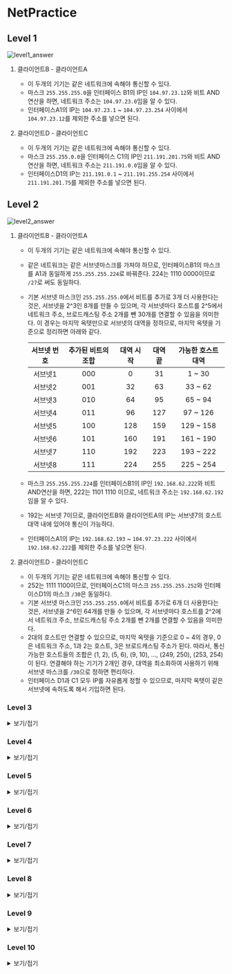 # NetPractice
## Level 1
![level1_answer](https://user-images.githubusercontent.com/91377377/203239031-2dc6ecfb-471e-4b7d-84ee-951d59f22391.png)
1. 클라이언트B - 클라이언트A
    - 이 두개의 기기는 같은 네트워크에 속해야 통신할 수 있다.
    - 마스크 `255.255.255.0`을 인터페이스 B1의 IP인 `104.97.23.12`와 비트 AND연산을 하면, 네트워크 주소는 `104.97.23.0`임을 알 수 있다.
    - 인터페이스A1의 IP는 `104.97.23.1` ~ `104.97.23.254` 사이에서 `104.97.23.12`를 제외한 주소를 넣으면 된다.

2. 클라이언트D - 클라이언트C
    - 이 두개의 기기는 같은 네트워크에 속해야 통신할 수 있다.
    - 마스크 `255.255.0.0`을 인터페이스 C1의 IP인 `211.191.201.75`와 비트 AND연산을 하면, 네트워크 주소는 `211.191.0.0`임을 알 수 있다.
    - 인터페이스D1의 IP는 `211.191.0.1` ~ `211.191.255.254` 사이에서 `211.191.201.75`를 제외한 주소를 넣으면 된다.

## Level 2
![level2_answer](https://user-images.githubusercontent.com/91377377/203241045-bfb65c80-312c-496d-b7c7-0c1392f9844d.png)
1. 클라이언트B - 클라이언트A
    - 이 두개의 기기는 같은 네트워크에 속해야 통신할 수 있다.
    - 같은 네트워크는 같은 서브넷마스크를 가져야 하므로, 인터페이스B1의 마스크를 A1과 동일하게 `255.255.255.224`로 바꿔준다. 224는 1110 0000이므로 `/27`로 써도 동일하다.
    - 기본 서브넷 마스크인 `255.255.255.0`에서 비트를 추가로 3개 더 사용한다는 것은, 서브넷을 2^3인 8개를 만들 수 있으며, 각 서브넷마다 호스트를 2^5에서 네트워크 주소, 브로드캐스팅 주소 2개를 뺀 30개를 연결할 수 있음을 의미한다. 이 경우는 마지막 옥텟만으로 서브넷의 대역을 정하므로, 마지막 옥텟을 기준으로 정리하면 아래와 같다.
    
       | 서브넷 번호 | 추가된 비트의 조합 | 대역 시작 | 대역 끝 | 가능한 호스트 대역 |
       |:---:|:---:|:---:|:---:|:---:|  
       | 서브넷1 | 000 | 0 | 31 | 1 ~ 30 |
       | 서브넷2 | 001 | 32 | 63 | 33 ~ 62 |
       | 서브넷3 | 010 | 64 | 95 | 65 ~ 94 |
       | 서브넷4 | 011 | 96 | 127 | 97 ~ 126 |
       | 서브넷5 | 100 | 128 | 159 | 129 ~ 158 |
       | 서브넷6 | 101 | 160 | 191 | 161 ~ 190 |
       | 서브넷7 | 110 | 192 | 223 | 193 ~ 222 |
       | 서브넷8 | 111 | 224 | 255 | 225 ~ 254 |
  
    - 마스크 `255.255.255.224`를 인터페이스B1의 IP인 `192.168.62.222`와 비트 AND연산을 하면, 222는 1101 1110 이므로, 네트워크 주소는 `192.168.62.192`임을 알 수 있다.
    - 192는 서브넷 7이므로, 클라이언트B와 클라이언트A의 IP는 서브넷7의 호스트 대역 내에 있어야 통신이 가능하다.
    - 인터페이스A1의 IP는 `192.168.62.193` ~ `104.97.23.222` 사이에서 `192.168.62.222`를 제외한 주소를 넣으면 된다.

2. 클라이언트D - 클라이언트C
    - 이 두개의 기기는 같은 네트워크에 속해야 통신할 수 있다.
    - 252는 1111 1100이므로, 인터페이스C1의 마스크 `255.255.255.252`와 인터페이스D1의 마스크 `/30`은 동일하다.
    - 기본 서브넷 마스크인 `255.255.255.0`에서 비트를 추가로 6개 더 사용한다는 것은, 서브넷을 2^6인 64개를 만들 수 있으며, 각 서브넷마다 호스트를 2^2에서 네트워크 주소, 브로드캐스팅 주소 2개를 뺀 2개를 연결할 수 있음을 의미한다.
    - 2대의 호스트만 연결할 수 있으므로, 마지막 옥텟을 기준으로 0 ~ 4의 경우, 0은 네트워크 주소, 1과 2는 호스트, 3은 브로드캐스팅 주소가 된다. 따라서, 통신 가능한 호스트들의 조합은 (1, 2), (5, 6), (9, 10), ..., (249, 250), (253, 254)이 된다. 연결해야 하는 기기가 2개인 경우, 대역을 최소화하여 사용하기 위해 서브넷 마스크를 `/30`으로 정하면 편리하다.
    - 인터페이스 D1과 C1 모두 IP를 자유롭게 정할 수 있으므로, 마지막 옥텟이 같은 서브넷에 속하도록 해서 기입하면 된다.
### Level 3
<details>
<summary>보기/접기</summary>


</details>

### Level 4
<details>
<summary>보기/접기</summary>


</details>

### Level 5
<details>
<summary>보기/접기</summary>


</details>

### Level 6
<details>
<summary>보기/접기</summary>


</details>

### Level 7
<details>
<summary>보기/접기</summary>


</details>

### Level 8
<details>
<summary>보기/접기</summary>


</details>

### Level 9
<details>
<summary>보기/접기</summary>


</details>

### Level 10
<details>
<summary>보기/접기</summary>


</details>
